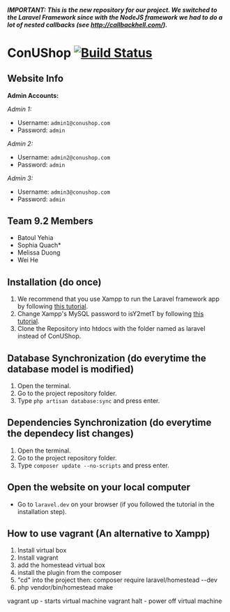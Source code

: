 ##### IMPORTANT: This is the new repository for our project. We switched to the Laravel Framework since with the NodeJS framework we had to do a lot of nested callbacks (see http://callbackhell.com/).

# ConUShop [![Build Status](https://travis-ci.com/z-alex/ConUShop.svg?token=epYMsfdC5GNowz3V2jMd&branch=master)](https://travis-ci.com/z-alex/ConUShop)

## Website Info

**Admin Accounts:**

*Admin 1:*
- Username: ```admin1@conushop.com```
- Password: ```admin```

*Admin 2:*
- Username: ```admin2@conushop.com```
- Password: ```admin```

*Admin 3:*
- Username: ```admin3@conushop.com```
- Password: ```admin```

## Team 9.2 Members
- Batoul Yehia
- Sophia Quach*
- Melissa Duong
- Wei He

## Installation (do once)
1) We recommend that you use Xampp to run the Laravel framework app by following [this tutorial](https://www.codementor.io/magarrent/how-to-install-laravel-5-xampp-windows-du107u9ji).
2) Change Xampp's MySQL password to isY2metT by following [this tutorial](https://www.roodex.com/blog/change-password-phpmyadmin-mysql-xampp/).
3) Clone the Repository into htdocs with the folder named as laravel instead of ConUShop.

## Database Synchronization (do everytime the database model is modified)
1) Open the terminal.
2) Go to the project repository folder.
3) Type ```php artisan database:sync``` and press enter.

## Dependencies Synchronization (do everytime the dependecy list changes)
1) Open the terminal.
2) Go to the project repository folder.
3) Type ```composer update --no-scripts``` and press enter.

## Open the website on your local computer
- Go to ```laravel.dev``` on your browser (if you followed the tutorial in the installation step).

## How to use vagrant (An alternative to Xampp)
1) Install virtual box
2) Install vagrant
3) add the homestead virtual box
4) install the plugin from the composer
5) "cd" into the project then: composer require laravel/homestead --dev
6) php vendor/bin/homestead make

vagrant up - starts virtual machine
vagrant halt - power off virtual machine
